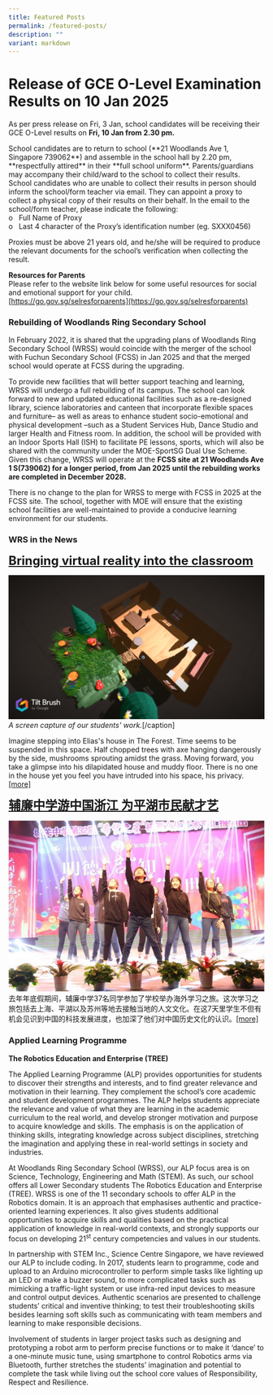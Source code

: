 ```yaml
---
title: Featured Posts
permalink: /featured-posts/
description: ""
variant: markdown
---
```

     
# Release of GCE O-Level Examination Results on 10 Jan 2025

As per press release on Fri, 3 Jan, school candidates will be receiving their GCE O-Level results on **Fri, 10 Jan from 2.30 pm.**

<p>School candidates are to return to school (**21 Woodlands Ave 1, Singapore 739062**) and assemble in the school hall by 2.20 pm, **respectfully attired** in their **full school uniform**. Parents/guardians may accompany their child/ward to the school to collect their results.
School candidates who are unable to collect their results in person should inform the school/form teacher via email. They can appoint a proxy to collect a physical copy of their results on their behalf. In the email to the school/form teacher, please indicate the following:
<br>
o&nbsp;&nbsp; Full Name of Proxy
<br>
o&nbsp;&nbsp; Last 4 character of the Proxy’s identification number (eg. SXXX0456)

Proxies must be above 21 years old, and he/she will be required to produce the relevant documents for the school’s verification when collecting the result.

**Resources for Parents**<br>
Please refer to the website link below for some useful resources for social and emotional support for your child.<br>
[https://go.gov.sg/selresforparents](https://go.gov.sg/selresforparents)

### Rebuilding of Woodlands Ring Secondary School

In February 2022, it is shared that the upgrading plans of Woodlands Ring Secondary School (WRSS) would coincide with the merger of the school with Fuchun Secondary School (FCSS) in Jan 2025 and that the merged school would operate at FCSS during the upgrading. 

To provide new facilities that will better support teaching and learning, WRSS will undergo a full rebuilding of its campus. The school can look forward to new and updated educational facilities such as a re-designed library, science laboratories and canteen that incorporate flexible spaces and furniture– as well as areas to enhance student socio-emotional and physical development –such as a Student Services Hub, Dance Studio and larger Health and Fitness room. In addition, the school will be provided with an Indoor Sports Hall (ISH) to facilitate PE lessons, sports, which will also be shared with the community under the MOE-SportSG Dual Use Scheme. Given this change, WRSS will operate at the <strong>FCSS site at 21 Woodlands Ave 1 S(739062) for a longer period, from Jan 2025 until the rebuilding works are completed in December 2028. </strong>

There is no change to the plan for WRSS to merge with FCSS in 2025 at the FCSS site. The school, together with MOE will ensure that the existing school facilities are well-maintained to provide a conducive learning environment for our students. 


### WRS in the News

<span style="font-size: 18pt;"><strong><a href="/wrs-in-the-news/bringing-virtual-reality-into-the-classroom/">Bringing virtual reality into the classroom</a></strong></span>

![](/images/wrs1.png)<em>A screen capture of our students' work.</em>[/caption]

Imagine stepping into Elias's house in The Forest. Time seems to be suspended in this space. Half chopped trees with axe hanging dangerously by the side, mushrooms sprouting amidst the grass. Moving forward, you take a glimpse into his dilapidated house and muddy floor. There is no one in the house yet you feel you have intruded into his space, his privacy. <a href="/news-and-events/wrs-in-the-news/vr-into-classroom/">[more]</a>

<span style="font-size: 18pt;"><strong><a href="/wrs-in-the-news/wrs-gce-china-pinghu/">辅廉中学游中国浙江 为平湖市民献才艺</a></strong></span>

![](/images/wrs2.jpg)
去年年底假期间，辅廉中学37名同学参加了学校举办海外学习之旅。这次学习之旅包括去上海、平湖以及苏州等地去接触当地的人文文化。在这7天里学生不但有机会见识到中国的科技发展进度，也加深了他们对中国历史文化的认识。<a href="/news-and-events/wrs-in-the-news/chinese/">[more]</a>

</p><h3>Applied Learning Programme</h3>

<strong>The Robotics Education and Enterprise (TREE)</strong>

The Applied Learning Programme (ALP) provides opportunities for students to discover their strengths and interests, and to find greater relevance and motivation in their learning. They complement the school’s core academic and student development programmes. The ALP helps students appreciate the relevance and value of what they are learning in the academic curriculum to the real world, and develop stronger motivation and purpose to acquire knowledge and skills. The emphasis is on the application of thinking skills, integrating knowledge across subject disciplines, stretching the imagination and applying these in real-world settings in society and industries.

At Woodlands Ring Secondary School (WRSS), our ALP focus area is on Science, Technology, Engineering and Math (STEM). As such, our school offers all Lower Secondary students The Robotics Education and Enterprise (TREE). WRSS is one of the 11 secondary schools to offer ALP in the Robotics domain. It is an approach that emphasises authentic and practice-oriented learning experiences. It also gives students additional opportunities to acquire skills and qualities based on the practical application of knowledge in real-world contexts, and strongly supports our focus on developing 21<sup>st</sup> century competencies and values in our students.

In partnership with STEM Inc., Science Centre Singapore, we have reviewed our ALP to include coding. In 2017, students learn to programme, code and upload to an Arduino microcontroller to perform simple tasks like lighting up an LED or make a buzzer sound, to more complicated tasks such as mimicking a traffic-light system or use infra-red input devices to measure and control output devices. Authentic scenarios are presented to challenge students’ critical and inventive thinking; to test their troubleshooting skills besides learning soft skills such as communicating with team members and learning to make responsible decisions.

Involvement of students in larger project tasks such as designing and prototyping a robot arm to perform precise functions or to make it ‘dance’ to a one-minute music tune, using smartphone to control Robotics arms via Bluetooth, further stretches the students’ imagination and potential to complete the task while living out the school core values of Responsibility, Respect and Resilience.